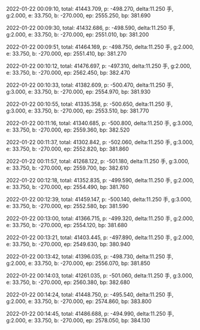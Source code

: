 2022-01-22 00:09:10, total: 41443.709, p: -498.270, delta:11.250 手, g:2.000, e: 33.750, b: -270.000, ep: 2555.250, bp: 381.690

2022-01-22 00:09:30, total: 41432.686, p: -498.590, delta:11.250 手, g:2.000, e: 33.750, b: -270.000, ep: 2551.010, bp: 381.200

2022-01-22 00:09:51, total: 41464.169, p: -498.750, delta:11.250 手, g:2.000, e: 33.750, b: -270.000, ep: 2551.410, bp: 381.270

2022-01-22 00:10:12, total: 41476.697, p: -497.310, delta:11.250 手, g:2.000, e: 33.750, b: -270.000, ep: 2562.450, bp: 382.470

2022-01-22 00:10:33, total: 41382.609, p: -500.470, delta:11.250 手, g:3.000, e: 33.750, b: -270.000, ep: 2554.970, bp: 381.930

2022-01-22 00:10:55, total: 41335.358, p: -500.650, delta:11.250 手, g:3.000, e: 33.750, b: -270.000, ep: 2553.510, bp: 381.770

2022-01-22 00:11:16, total: 41340.685, p: -500.800, delta:11.250 手, g:3.000, e: 33.750, b: -270.000, ep: 2559.360, bp: 382.520

2022-01-22 00:11:37, total: 41302.842, p: -502.060, delta:11.250 手, g:3.000, e: 33.750, b: -270.000, ep: 2552.820, bp: 381.860

2022-01-22 00:11:57, total: 41268.122, p: -501.180, delta:11.250 手, g:3.000, e: 33.750, b: -270.000, ep: 2559.700, bp: 382.610

2022-01-22 00:12:18, total: 41352.835, p: -499.590, delta:11.250 手, g:2.000, e: 33.750, b: -270.000, ep: 2554.490, bp: 381.760

2022-01-22 00:12:39, total: 41459.147, p: -500.140, delta:11.250 手, g:3.000, e: 33.750, b: -270.000, ep: 2552.580, bp: 381.590

2022-01-22 00:13:00, total: 41366.715, p: -499.320, delta:11.250 手, g:2.000, e: 33.750, b: -270.000, ep: 2554.120, bp: 381.680

2022-01-22 00:13:21, total: 41403.445, p: -497.890, delta:11.250 手, g:2.000, e: 33.750, b: -270.000, ep: 2549.630, bp: 380.940

2022-01-22 00:13:42, total: 41396.035, p: -498.730, delta:11.250 手, g:2.000, e: 33.750, b: -270.000, ep: 2556.070, bp: 381.850

2022-01-22 00:14:03, total: 41261.035, p: -501.060, delta:11.250 手, g:3.000, e: 33.750, b: -270.000, ep: 2560.380, bp: 382.680

2022-01-22 00:14:24, total: 41448.750, p: -495.540, delta:11.250 手, g:2.000, e: 33.750, b: -270.000, ep: 2574.860, bp: 383.800

2022-01-22 00:14:45, total: 41486.688, p: -494.990, delta:11.250 手, g:2.000, e: 33.750, b: -270.000, ep: 2578.050, bp: 384.130